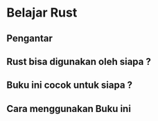 # Belajar Rust

## Pengantar

## Rust bisa digunakan oleh siapa ?

## Buku ini cocok untuk siapa ?

## Cara menggunakan Buku ini